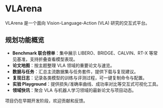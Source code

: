 # VLArena

VLArena 是一个面向 Vision-Language-Action (VLA) 研究的交互式平台。

## 规划功能概览

- **Benchmark 联合榜单**：集中展示 LIBERO、BRIDGE、CALVIN、RT-X 等常见基准，支持折叠查看模型表现。
- **论文地图**：按主题整理 VLA 领域的重要论文与速览。
- **数据与任务**：汇总主流数据集与任务套件，提供下载与复现建议。
- **复现日志**：记录各类模型的训练与评测过程，可一键复制命令与配置。
- **实验 Playground**：提供损失/准确率曲线、成功率对比等交互式可视化工具。
- **领域快讯**：聚合 VLA 与机器人学习领域的最新论文与项目动态。

项目仍在早期开发阶段，欢迎贡献和反馈。
